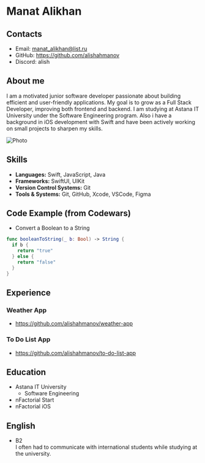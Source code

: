 # Manat Alikhan 
## Contacts 
- Email: manat_alikhan@list.ru
- GitHub: https://github.com/alishahmanov
- Discord: alish
## About me
I am a motivated junior software developer passionate about building efficient and user-friendly applications. My goal is to grow as a Full Stack Developer, improving both frontend and backend.
I am studying at Astana IT University under the Software Engineering program. Also i have a background in iOS development with Swift and have been actively working on small projects to sharpen my skills. 

![Photo](https://avatars.githubusercontent.com/u/155970828?v=4)

## Skills 
- **Languages:** Swift, JavaScript, Java
- **Frameworks:** SwiftUI, UIKit
- **Version Control Systems:** Git
- **Tools & Systems:** Git, GitHub, Xcode, VSCode, Figma  
## Code Example (from Codewars)
- Convert a Boolean to a String
```swift
func booleanToString(_ b: Bool) -> String {
  if b {
    return "true"
  } else {
    return "false"
  }
}
```
## Experience 
### Weather App
- https://github.com/alishahmanov/weather-app
### To Do List App
- https://github.com/alishahmanov/to-do-list-app
## Education
- Astana IT University
  - Software Engineering 
- nFactorial Start
- nFactorial iOS
## English 
- B2<br>I often had to communicate with international students while studying at the university.


